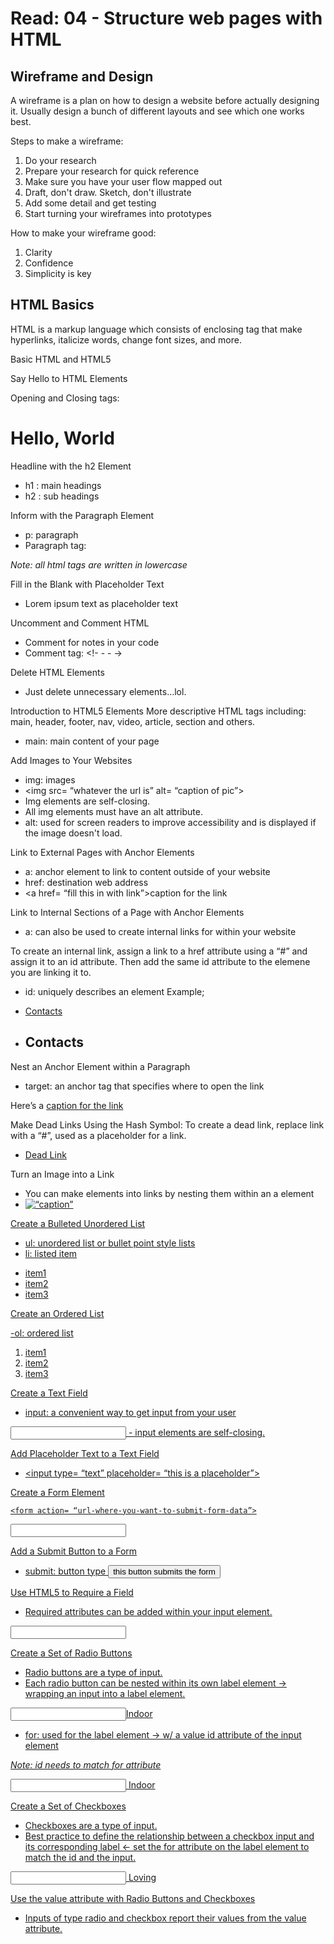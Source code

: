 # Read: 04 - Structure web pages with HTML

## Wireframe and Design

A wireframe is a plan on how to design a website before actually designing it. Usually design a bunch of different layouts and see which one works best.

Steps to make a wireframe:

1. Do your research
2. Prepare your research for quick reference
3. Make sure you have your user flow mapped out
4. Draft, don't draw. Sketch, don't illustrate
5. Add some detail and get testing
6. Start turning your wireframes into prototypes

How to make your wireframe good:

1. Clarity
2. Confidence
3. Simplicity is key

## HTML Basics

HTML is a markup language which consists of enclosing tag that make hyperlinks, italicize words, change font sizes, and more.

Basic HTML and HTML5

Say Hello to HTML Elements

Opening and Closing tags: <h1> Hello, World </h1>

Headline with the h2 Element

- h1 : main headings
- h2 : sub headings

Inform with the Paragraph Element

- p: paragraph
- Paragraph tag: <p></p>

_Note: all html tags are written in lowercase_

Fill in the Blank with Placeholder Text

- Lorem ipsum text as placeholder text

Uncomment and Comment HTML

- Comment for notes in your code
- Comment tag: <!- -  - ->

Delete HTML Elements

- Just delete unnecessary elements…lol.

Introduction to HTML5 Elements
More descriptive HTML tags including: main, header, footer, nav, video, article, section and others.

- main: main content of your page

Add Images to Your Websites

- img: images
- <img src= “whatever the url is” alt= “caption of pic”>
- Img elements are self-closing.
- All img elements must have an alt attribute.
- alt: used for screen readers to improve accessibility and is displayed if the image doesn't load.

Link to External Pages with Anchor Elements

- a: anchor element to link to content outside of your website
- href: destination web address
- <a href= “fill this in with link”>caption for the link</a>

 Link to Internal Sections of a Page with Anchor Elements

- a: can also be used to create internal links for within your website

To create an internal link, assign a link to a href attribute using a “#” and assign it to an id attribute. Then add the same id attribute to the elemene you are linking it to.

- id: uniquely describes an element
Example;

- <a href= “#contacts-header”>Contacts</a>
- <h2 id= “contacts-header”>Contacts</h2>

Nest an Anchor Element within a Paragraph

- target: an anchor tag that specifies where to open the link

<p> Here’s a <a target= “_blank” href= “link”> caption for the link</a> </p>

Make Dead Links Using the Hash Symbol: To create a dead link, replace link with a “#”, used as a placeholder for a link.

- <a href= “#”>Dead Link</a>

Turn an Image into a Link

- You can make elements into links by nesting them within an a element
- <a href= “#”><img src= “link” alt= “caption”>
 
Create a Bulleted Unordered List
 
- ul: unordered list or bullet point style lists
- li: listed item

<ul>
  <li>item1</li>
  <li>item2</li>
  <li>item3</li>
 </ul>

Create an Ordered List

-ol: ordered list

 <ol>
  <li>item1</li>
  <li>item2</li>
  <li>item3</li>
 </ol>

Create a Text Field
 
- input: a convenient way to get input from your user
 <input type= “text”>
- input elements are self-closing.

Add Placeholder Text to a Text Field
 
- <input type= “text” placeholder= “this is a placeholder”>

Create a Form Element
 
    <form action= “url-where-you-want-to-submit-form-data”>
  <input>
 </form>

Add a Submit Button to a Form

- submit: button type
<button type= “submit”>this button submits the form</button>

Use HTML5 to Require a Field

- Required attributes can be added within your input element.
 <input type= “text” required>

Create a Set of Radio Buttons

- Radio buttons are a type of input.
- Each radio button can be nested within its own label element → wrapping an input into a label element.
 <label>
  <input type= “radio” name= “indoor-outdoor”>Indoor
 </label>

- for: used for the label element → w/ a value id attribute of the input element

_Note: id needs to match for attribute_

 <input id= “indoor” type= “radio” name= “indoor-outdoor”>
 <label for= “indoor”>Indoor</label>
 
Create a Set of Checkboxes

- Checkboxes are a type of input.
- Best practice to define the relationship between a checkbox input and its corresponding label  ← set the for attribute on the label element to match the id and the input.

<label for= “loving”><input id= “loving” type= “checkbox” name= “personality”> Loving</label>

Use the value attribute with Radio Buttons and Checkboxes

- Inputs of type radio and checkbox report their values from the value attribute.
